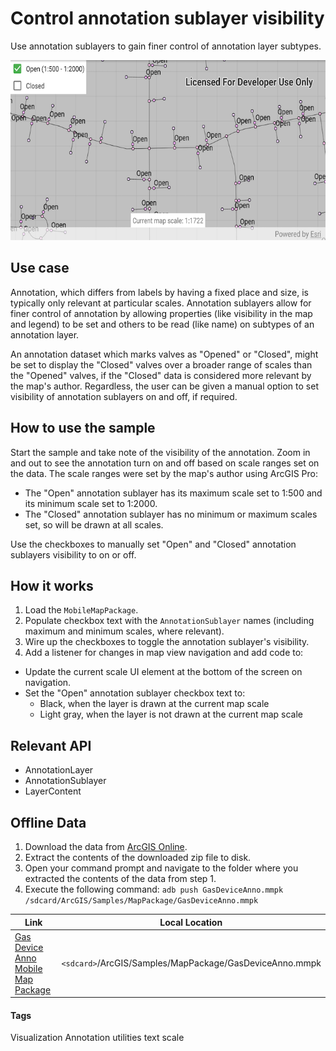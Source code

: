 # Control annotation sublayer visibility

Use annotation sublayers to gain finer control of annotation layer subtypes.

![Control annotation sublayer visibility App](control-annotation-sublayer-visibility.png)

## Use case

Annotation, which differs from labels by having a fixed place and size, is typically only relevant at particular scales. Annotation sublayers allow for finer control of annotation by allowing properties (like visibility in the map and legend) to be set and others to be read (like name) on subtypes of an annotation layer.

An annotation dataset which marks valves as "Opened" or "Closed", might be set to display the "Closed" valves over a broader range of scales than the "Opened" valves, if the "Closed" data is considered more relevant by the map's author. Regardless, the user can be given a manual option to set visibility of annotation sublayers on and off, if required.

## How to use the sample

Start the sample and take note of the visibility of the annotation. Zoom in and out to see the annotation turn on and off based on scale ranges set on the data. The scale ranges were set by the map's author using ArcGIS Pro:

* The "Open" annotation sublayer has its maximum scale set to 1:500 and its minimum scale set to 1:2000.
* The "Closed" annotation sublayer has no minimum or maximum scales set, so will be drawn at all scales.

Use the checkboxes to manually set "Open" and "Closed" annotation sublayers visibility to on or off.

## How it works

1. Load the `MobileMapPackage`.
2. Populate checkbox text with the `AnnotationSublayer` names (including maximum and minimum scales, where relevant).
3. Wire up the checkboxes to toggle the annotation sublayer's visibility.
4. Add a listener for changes in map view navigation and add code to:
  * Update the current scale UI element at the bottom of the screen on navigation.
  * Set the "Open" annotation sublayer checkbox text to:
     * Black, when the layer is drawn at the current map scale
     * Light gray, when the layer is not drawn at the current map scale
 
## Relevant API

* AnnotationLayer
* AnnotationSublayer
* LayerContent

## Offline Data

1. Download the data from [ArcGIS Online](https://arcgisruntime.maps.arcgis.com/home/item.html?id=b87307dcfb26411eb2e92e1627cb615b).
2. Extract the contents of the downloaded zip file to disk.
3. Open your command prompt and navigate to the folder where you extracted the contents of the data from step 1.
4. Execute the following command:
`adb push GasDeviceAnno.mmpk /sdcard/ArcGIS/Samples/MapPackage/GasDeviceAnno.mmpk`


Link | Local Location
---------|-------|
|[Gas Device Anno Mobile Map Package](https://arcgisruntime.maps.arcgis.com/home/item.html?id=b87307dcfb26411eb2e92e1627cb615b)| `<sdcard>`/ArcGIS/Samples/MapPackage/GasDeviceAnno.mmpk|

#### Tags
Visualization
Annotation
utilities
text
scale
